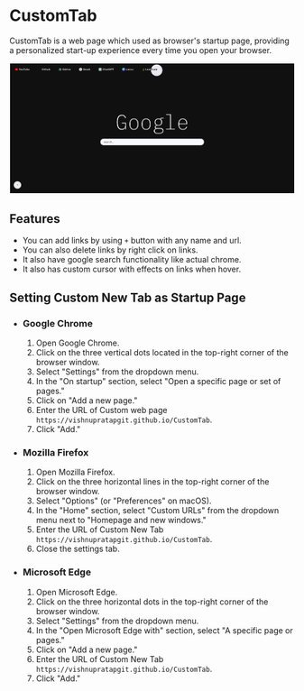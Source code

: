 # CustomTab

CustomTab is a web page which used as browser's startup page, providing a personalized start-up experience every time you open your browser.

<img src="sample.png" alt="Image" style="border: 1px solid white;" />

## Features

- You can add links by using `+` button with any name and url.
- You can also delete links by right click on links.
- It also have google search functionality like actual chrome.
- It also has custom cursor with effects on links when hover.

## Setting Custom New Tab as Startup Page

- ### Google Chrome

  1. Open Google Chrome.
  2. Click on the three vertical dots located in the top-right corner of the browser window.
  3. Select "Settings" from the dropdown menu.
  4. In the "On startup" section, select "Open a specific page or set of pages."
  5. Click on "Add a new page."
  6. Enter the URL of Custom web page `https://vishnupratapgit.github.io/CustomTab`.
  7. Click "Add."

- ### Mozilla Firefox

  1. Open Mozilla Firefox.
  2. Click on the three horizontal lines in the top-right corner of the browser window.
  3. Select "Options" (or "Preferences" on macOS).
  4. In the "Home" section, select "Custom URLs" from the dropdown menu next to "Homepage and new windows."
  5. Enter the URL of Custom New Tab `https://vishnupratapgit.github.io/CustomTab`.
  6. Close the settings tab.

- ### Microsoft Edge

  1. Open Microsoft Edge.
  2. Click on the three horizontal dots in the top-right corner of the browser window.
  3. Select "Settings" from the dropdown menu.
  4. In the "Open Microsoft Edge with" section, select "A specific page or pages."
  5. Click on "Add a new page."
  6. Enter the URL of Custom New Tab `https://vishnupratapgit.github.io/CustomTab`.
  7. Click "Add."
